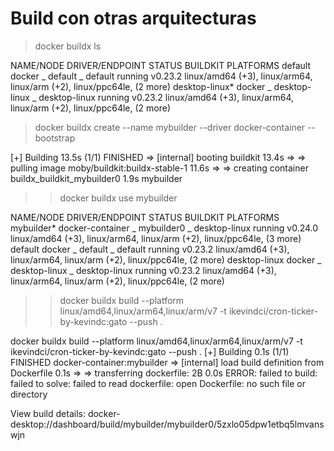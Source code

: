 # Build con otras arquitecturas

> docker buildx ls

NAME/NODE           DRIVER/ENDPOINT     STATUS    BUILDKIT   PLATFORMS
default             docker
 \_ default          \_ default         running   v0.23.2    linux/amd64 (+3), linux/arm64, linux/arm (+2), linux/ppc64le, (2 more)
desktop-linux*      docker
 \_ desktop-linux    \_ desktop-linux   running   v0.23.2    linux/amd64 (+3), linux/arm64, linux/arm (+2), linux/ppc64le, (2 more)

 > docker buildx create --name mybuilder --driver docker-container --bootstrap

 [+] Building 13.5s (1/1) FINISHED
 => [internal] booting buildkit                                                                       13.4s 
 => => pulling image moby/buildkit:buildx-stable-1                                                    11.6s
 => => creating container buildx_buildkit_mybuilder0                                                   1.9s
mybuilder

 >> docker buildx use mybuilder

 NAME/NODE           DRIVER/ENDPOINT     STATUS    BUILDKIT   PLATFORMS
mybuilder*          docker-container
 \_ mybuilder0       \_ desktop-linux   running   v0.24.0    linux/amd64 (+3), linux/arm64, linux/arm (+2), linux/ppc64le, (3 more)
default             docker
 \_ default          \_ default         running   v0.23.2    linux/amd64 (+3), linux/arm64, linux/arm (+2), linux/ppc64le, (2 more)
desktop-linux       docker
 \_ desktop-linux    \_ desktop-linux   running   v0.23.2    linux/amd64 (+3), linux/arm64, linux/arm (+2), linux/ppc64le, (2 more)


 >> docker buildx build --platform linux/amd64,linux/arm64,linux/arm/v7 -t ikevindci/cron-ticker-by-kevindc:gato --push .


docker buildx build --platform linux/amd64,linux/arm64,linux/arm/v7 -t ikevindci/cron-ticker-by-kevindc:gato --push .
[+] Building 0.1s (1/1) FINISHED                                                 docker-container:mybuilder
 => [internal] load build definition from Dockerfile                                                   0.1s
 => => transferring dockerfile: 2B                                                                     0.0s
ERROR: failed to build: failed to solve: failed to read dockerfile: open Dockerfile: no such file or directory

View build details: docker-desktop://dashboard/build/mybuilder/mybuilder0/5zxlo05dpw1etbq5lmvanswjn

